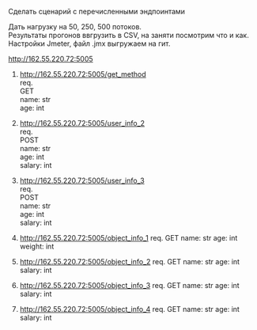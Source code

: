 Сделать сценарий с перечисленными эндпоинтами  

Дать нагрузку на 50, 250, 500 потоков.  
Результаты прогонов ввгрузить в CSV, на заняти посмотрим что и как.  
Настройки Jmeter, файл .jmx выгружаем на гит.  

http://162.55.220.72:5005  

1) http://162.55.220.72:5005/get_method  
req.  
GET  
name: str  
age: int  
2) http://162.55.220.72:5005/user_info_2  
req.  
POST  
name: str  
age: int  
salary: int  

3) http://162.55.220.72:5005/user_info_3  
req.  
POST  
name: str  
age: int  
salary: int

4) http://162.55.220.72:5005/object_info_1
req.
GET
name: str
age: int
weight: int

5) http://162.55.220.72:5005/object_info_2
req.
GET
name: str
age: int
salary: int

6) http://162.55.220.72:5005/object_info_3
req.
GET
name: str
age: int
salary: int

7) http://162.55.220.72:5005/object_info_4
req.
GET
name: str
age: int
salary: int
